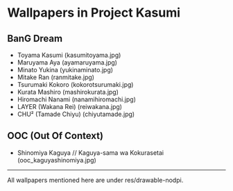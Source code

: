 # Wallpapers in Project Kasumi

## BanG Dream

* Toyama Kasumi (kasumitoyama.jpg)
* Maruyama Aya (ayamaruyama.jpg)
* Minato Yukina (yukinaminato.jpg)
* Mitake Ran (ranmitake.jpg)
* Tsurumaki Kokoro (kokorotsurumaki.jpg)
* Kurata Mashiro (mashirokurata.jpg)
* Hiromachi Nanami (nanamihiromachi.jpg)
* LAYER (Wakana Rei) (reiwakana.jpg)
* CHU² (Tamade Chiyu) (chiyutamade.jpg)

## OOC (Out Of Context)

* Shinomiya Kaguya // Kaguya-sama wa Kokurasetai (ooc_kaguyashinomiya.jpg)

-----

All wallpapers mentioned here are under res/drawable-nodpi.
